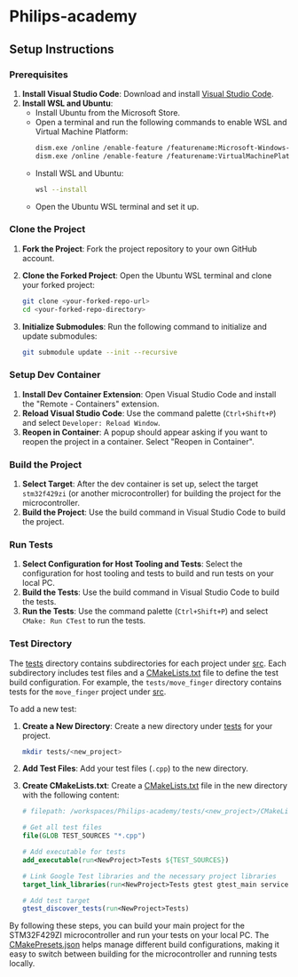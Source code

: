 # Philips-academy

## Setup Instructions

### Prerequisites

1. **Install Visual Studio Code**: Download and install [Visual Studio Code](https://code.visualstudio.com/).
2. **Install WSL and Ubuntu**:
    - Install Ubuntu from the Microsoft Store.
    - Open a terminal and run the following commands to enable WSL and Virtual Machine Platform:
      ```sh
      dism.exe /online /enable-feature /featurename:Microsoft-Windows-Subsystem-Linux /all /norestart
      dism.exe /online /enable-feature /featurename:VirtualMachinePlatform /all /norestart
      ```
    - Install WSL and Ubuntu:
      ```sh
      wsl --install
      ```
    - Open the Ubuntu WSL terminal and set it up.

### Clone the Project

1. **Fork the Project**: Fork the project repository to your own GitHub account.
2. **Clone the Forked Project**: Open the Ubuntu WSL terminal and clone your forked project:
    ```sh
    git clone <your-forked-repo-url>
    cd <your-forked-repo-directory>
    ```

3. **Initialize Submodules**: Run the following command to initialize and update submodules:
    ```sh
    git submodule update --init --recursive
    ```

### Setup Dev Container

1. **Install Dev Container Extension**: Open Visual Studio Code and install the "Remote - Containers" extension.
2. **Reload Visual Studio Code**: Use the command palette (`Ctrl+Shift+P`) and select `Developer: Reload Window`.
3. **Reopen in Container**: A popup should appear asking if you want to reopen the project in a container. Select "Reopen in Container".

### Build the Project

1. **Select Target**: After the dev container is set up, select the target `stm32f429zi` (or another microcontroller) for building the project for the microcontroller.
2. **Build the Project**: Use the build command in Visual Studio Code to build the project.

### Run Tests

1. **Select Configuration for Host Tooling and Tests**: Select the configuration for host tooling and tests to build and run tests on your local PC.
2. **Build the Tests**: Use the build command in Visual Studio Code to build the tests.
3. **Run the Tests**: Use the command palette (`Ctrl+Shift+P`) and select `CMake: Run CTest` to run the tests.

### Test Directory

The [tests](http://_vscodecontentref_/1) directory contains subdirectories for each project under [src](http://_vscodecontentref_/2). Each subdirectory includes test files and a [CMakeLists.txt](http://_vscodecontentref_/3) file to define the test build configuration. For example, the `tests/move_finger` directory contains tests for the `move_finger` project under [src](http://_vscodecontentref_/4).

To add a new test:

1. **Create a New Directory**: Create a new directory under [tests](http://_vscodecontentref_/5) for your project.
    ```sh
    mkdir tests/<new_project>
    ```

2. **Add Test Files**: Add your test files (`.cpp`) to the new directory.

3. **Create CMakeLists.txt**: Create a [CMakeLists.txt](http://_vscodecontentref_/6) file in the new directory with the following content:
    ```cmake
    # filepath: /workspaces/Philips-academy/tests/<new_project>/CMakeLists.txt

    # Get all test files
    file(GLOB TEST_SOURCES "*.cpp")

    # Add executable for tests
    add_executable(run<NewProject>Tests ${TEST_SOURCES})

    # Link Google Test libraries and the necessary project libraries
    target_link_libraries(run<NewProject>Tests gtest gtest_main services.util hal_st.instantiations)

    # Add test target
    gtest_discover_tests(run<NewProject>Tests)
    ```

By following these steps, you can build your main project for the STM32F429ZI microcontroller and run your tests on your local PC. The [CMakePresets.json](http://_vscodecontentref_/7) helps manage different build configurations, making it easy to switch between building for the microcontroller and running tests locally.